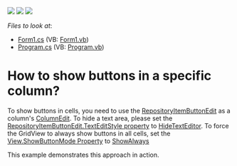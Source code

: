 <!-- default badges list -->
![](https://img.shields.io/endpoint?url=https://codecentral.devexpress.com/api/v1/VersionRange/128631633/10.2.3%2B)
[![](https://img.shields.io/badge/Open_in_DevExpress_Support_Center-FF7200?style=flat-square&logo=DevExpress&logoColor=white)](https://supportcenter.devexpress.com/ticket/details/E2870)
[![](https://img.shields.io/badge/📖_How_to_use_DevExpress_Examples-e9f6fc?style=flat-square)](https://docs.devexpress.com/GeneralInformation/403183)
<!-- default badges end -->
<!-- default file list -->
*Files to look at*:

* [Form1.cs](./CS/Form1.cs) (VB: [Form1.vb](./VB/Form1.vb))
* [Program.cs](./CS/Program.cs) (VB: [Program.vb](./VB/Program.vb))
<!-- default file list end -->
# How to show buttons in a specific column?


<p>To show buttons in cells, you need to use the <a href="http://documentation.devexpress.com/#WindowsForms/clsDevExpressXtraEditorsRepositoryRepositoryItemButtonEdittopic">RepositoryItemButtonEdit</a> as a column's <a href="http://documentation.devexpress.com/#WindowsForms/DevExpressXtraGridColumnsGridColumn_ColumnEdittopic">ColumnEdit</a>. To hide a text area, please set the <a href="http://documentation.devexpress.com/#WindowsForms/DevExpressXtraEditorsRepositoryRepositoryItemButtonEdit_TextEditStyletopic">RepositoryItemButtonEdit.TextEditStyle property</a> to <a href="http://documentation.devexpress.com/#WindowsForms/DevExpressXtraEditorsControlsTextEditStylesEnumtopic">HideTextEditor</a>. To force the GridView to always show buttons in all cells, set the <a href="http://documentation.devexpress.com/#WindowsForms/DevExpressXtraGridViewsBaseColumnView_ShowButtonModetopic">View.ShowButtonMode Property</a> to <a href="http://documentation.devexpress.com/#WindowsForms/DevExpressXtraGridViewsBaseShowButtonModeEnumEnumtopic">ShowAlways</a></p><p>This example demonstrates this approach in action.</p>

<br/>


